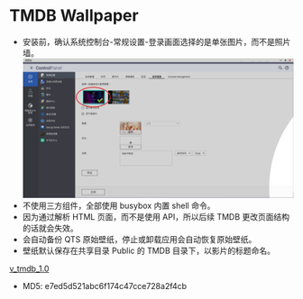 # TMDB Wallpaper

- 安装前，确认系统控制台-常规设置-登录画面选择的是单张图片，而不是照片墙。
![登录画面设置](./login-screen-settings.png)
- 不使用三方组件，全部使用 busybox 内置 shell 命令。
- 因为通过解析 HTML 页面，而不是使用 API，所以后续 TMDB 更改页面结构的话就会失效。
- 会自动备份 QTS 原始壁纸，停止或卸载应用会自动恢复原始壁纸。
- 壁纸默认保存在共享目录 Public 的 TMDB 目录下，以影片的标题命名。

[v_tmdb_1.0](https://github.com/Jay-Young/qpkg/releases/tag/v_tmdb_1.0)

- MD5: e7ed5d521abc6f174c47cce728a2f4cb

